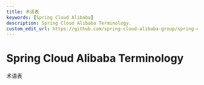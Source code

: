 ```yaml
---
title: 术语表
keywords: [Spring Cloud Alibaba]
description: Spring Cloud Alibaba Terminology.
custom_edit_url: https://github.com/spring-cloud-alibaba-group/spring-cloud-alibaba-group.github.io/blob/main/i18n/zh-cn/docusaurus-plugin-content-docs/current/overview/terminology.md
---
```


# Spring Cloud Alibaba Terminology

术语表